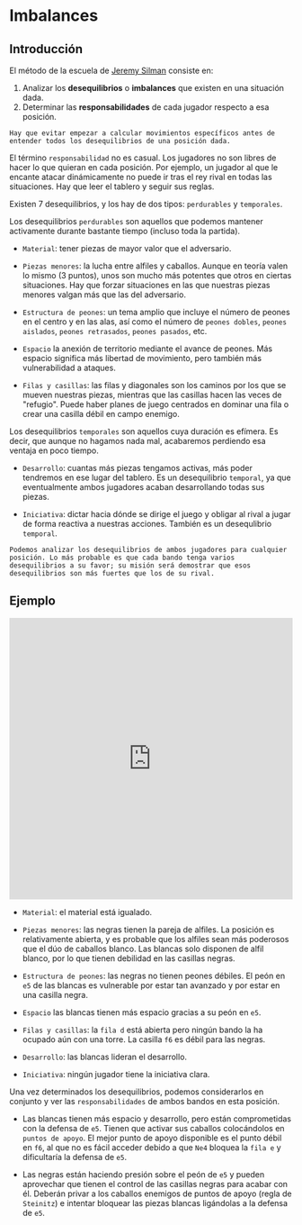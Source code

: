 # Imbalances
## Introducción

El método de la escuela de [Jeremy Silman](https://en.wikipedia.org/wiki/Jeremy_Silman) consiste en:

1. Analizar los **desequilibrios** o **imbalances** que existen en una situación dada.
2. Determinar las **responsabilidades** de cada jugador respecto a esa posición. 

```
Hay que evitar empezar a calcular movimientos específicos antes de entender todos los desequilibrios de una posición dada.
```

El término `responsabilidad` no es casual. Los jugadores no son libres de hacer lo que quieran en cada posición. Por ejemplo, un jugador al que le encante atacar dinámicamente no puede ir tras el rey rival en todas las situaciones. Hay que leer el tablero y seguir sus reglas. 

Existen 7 desequilibrios, y los hay de dos tipos: `perdurables` y `temporales`.

Los desequilibrios `perdurables` son aquellos que podemos mantener activamente durante bastante tiempo (incluso toda la partida).

- `Material`: tener piezas de mayor valor que el adversario.

- `Piezas menores`: la lucha entre alfiles y caballos. Aunque en teoría valen lo mismo (3 puntos), unos son mucho más potentes que otros en ciertas situaciones. Hay que forzar situaciones en las que nuestras piezas menores valgan más que las del adversario.

- `Estructura de peones`: un tema amplio que incluye el número de peones en el centro y en las alas, así como el número de `peones dobles`, `peones aislados`, `peones retrasados`, `peones pasados`, etc.

- `Espacio` la anexión de territorio mediante el avance de peones. Más espacio significa más libertad de movimiento, pero también más vulnerabilidad a ataques.

- `Filas y casillas`: las filas y diagonales son los caminos por los que se mueven nuestras piezas, mientras que las casillas hacen las veces de "refugio". Puede haber planes de juego centrados en dominar una fila o crear una casilla débil en campo enemigo.

Los desequilibrios `temporales` son aquellos cuya duración es efímera. Es decir, que aunque no hagamos nada mal, acabaremos perdiendo esa ventaja en poco tiempo.

- `Desarrollo`: cuantas más piezas tengamos activas, más poder tendremos en ese lugar del tablero. Es un desequilibrio `temporal`, ya que eventualmente ambos jugadores acaban desarrollando todas sus piezas.

- `Iniciativa`: dictar hacia dónde se dirige el juego y obligar al rival a jugar de forma reactiva a nuestras acciones. También es un desequlibrio `temporal`.

```
Podemos analizar los desequilibrios de ambos jugadores para cualquier posición. Lo más probable es que cada bando tenga varios desequilibrios a su favor; su misión será demostrar que esos desequilibrios son más fuertes que los de su rival.
```

## Ejemplo

<iframe width=100% height=500 src="https://lichess.org/study/embed/iwNnSYQy/XYCVEyWs?theme=blue&bg=dark" frameborder=0></iframe>

- `Material`: el material está igualado.

- `Piezas menores`: las negras tienen la pareja de alfiles. La posición es relativamente abierta, y es probable que los alfiles sean más poderosos que el dúo de caballos blanco. Las blancas solo disponen de alfil blanco, por lo que tienen debilidad en las casillas negras.

- `Estructura de peones`: las negras no tienen peones débiles. El peón en `e5` de las blancas es vulnerable por estar tan avanzado y por estar en una casilla negra.

- `Espacio` las blancas tienen más espacio gracias a su peón en `e5`.

- `Filas y casillas`: la `fila d` está abierta pero ningún bando la ha ocupado aún con una torre. La casilla `f6` es débil para las negras.

- `Desarrollo`: las blancas lideran el desarrollo. 

- `Iniciativa`: ningún jugador tiene la iniciativa clara.

Una vez determinados los desequilibrios, podemos considerarlos en conjunto y ver las `responsabilidades` de ambos bandos en esta posición. 

- Las blancas tienen más espacio y desarrollo, pero están comprometidas con la defensa de `e5`. Tienen que activar sus caballos colocándolos en `puntos de apoyo`. El mejor punto de apoyo disponible es el punto débil en `f6`, al que no es fácil acceder debido a que `Ne4` bloquea la `fila e` y dificultaría la defensa de `e5`. 

- Las negras están haciendo presión sobre el peón de `e5` y pueden aprovechar que tienen el control de las casillas negras para acabar con él. Deberán privar a los caballos enemigos de puntos de apoyo (regla de `Steinitz`) e intentar bloquear las piezas blancas ligándolas a la defensa de `e5`.
